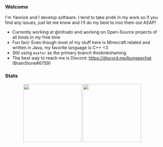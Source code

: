 ### Welcome

I'm Yannick and I develop software. I tend to take pride in my work so if you find any issues, just let me know and I'll do my best to iron them out ASAP!

- Currently working at @nitrado and working on Open-Source projects of all kinds in my free time
- Fun fact: Even though most of my stuff here is Minecraft related and written in Java, my favorite language is C++ <3
- Still using `master` as the primary branch #nokinkshaming
- The best way to reach me is Discord: https://discord.me/bungeechat (BrainStone#6759)

### Stats
<div align="center">
  <img height="190em" src="https://github-readme-stats.vercel.app/api?username=BrainStone&count_private=true&show_icons=true&theme=merko&include_all_commits=true" />
  <img height="190em" src="https://github-readme-stats.vercel.app/api/top-langs/?username=BrainStone&theme=merko&layout=compact&langs_count=8" />
</div>
